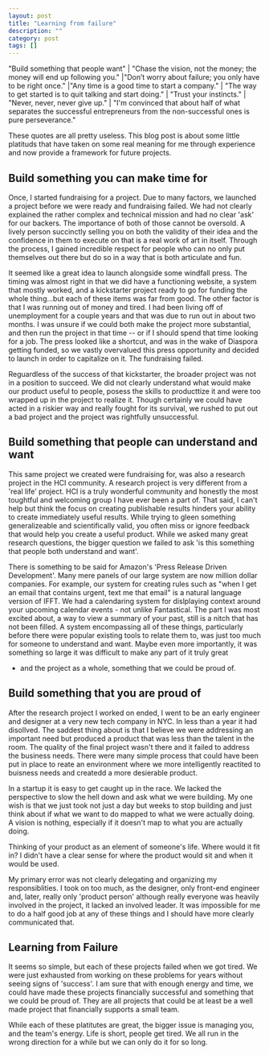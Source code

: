 ```yaml
---
layout: post
title: "Learning from failure"
description: ""
category: post
tags: []
---
```


"Build something that people want" | "Chase the vision, not the money;
the money will end up following you." |"Don’t worry about failure; you
only have to be right once." |"Any time is a good time to start a
company." | "The way to get started is to quit talking and start
doing." | "Trust your instincts." | "Never, never, never give up." |
"I'm convinced that about half of what separates the successful
entrepreneurs from the non-successful ones is pure perseverance."

These quotes are all pretty useless. This blog post is about some
little platituds that have taken on some real meaning for me through
experience and now provide a framework for future projects.

## Build something you can make time for

Once, I started fundraising for a project. Due to many factors, we
launched a project before we were ready and fundraising failed. We had
not clearly explained the rather complex and technical mission and had
no clear 'ask' for our backers. The importance of both of those cannot
be oversold. A lively person succinctly selling you on both the
validity of their idea and the confidence in them to execute on that
is a real work of art in itself. Through the process, I gained
incredible respect for people who can no only put themselves out there
but do so in a way that is both articulate and fun.

<!-- more -->

It seemed like a great idea to launch alongside some windfall
press. The timing was almost right in that we did have a functioning
website, a system that mostly worked, and a kickstarter project ready
to go for funding the whole thing...but each of these items was far
from good. The other factor is that I was running out of money and
tired. I had been living off of unemployment for a couple years and
that was due to run out in about two months. I was unsure if we could
both make the project more substantial, and then run the project in
that time -- or if I should spend that time looking for a job. The
press looked like a shortcut, and was in the wake of Diaspora getting
funded, so we vastly overvalued this press opportunity and decided to
launch in order to capitalize on it. The fundraising failed.

Reguardless of the success of that kickstarter, the broader project
was not in a position to succeed. We did not clearly understand what
would make our product useful to people, posess the skills to
producttize it and were too wrapped up in the project to realize
it. Though certainly we could have acted in a riskier way and really
fought for its survival, we rushed to put out a bad project and the
project was rightfully unsuccessful.

## Build something that people can understand and want

This same project we created were fundraising for, was also a research
project in the HCI community. A research project is very different
from a 'real life' project. HCI is a truly wonderful community and
honestly the most toughtful and welcoming group I have ever been a
part of. That said, I can't help but think the focus on creating
publishable results hinders your ability to create immediately useful
results. While trying to gleen something generalizeable and
scientifically valid, you often miss or ignore feedback that would
help you create a useful product. While we asked many great research
questions, the bigger question we failed to ask 'is this something
that people both understand and want'.

There is something to be said for Amazon's 'Press Release Driven
Development'. Many mere panels of our large system are now million
dollar companies. For example, our system for creating rules such as
"when I get an email that contains urgent, text me that email" is a
natural language version of IFFT. We had a calendaring system for
dislplaying context around your upcoming calendar events - not unlike
Fantastical. The part I was most excited about, a way to view a
summary of your past, still is a nitch that has not been filled. A
system encompassing all of these things, particularly before there
were popular existing tools to relate them to, was just too much for
someone to understand and want. Maybe even more importantly, it was
something so large it was difficult to make any part of it truly great
- and the project as a whole, something that we could be proud of.

## Build something that you are proud of

After the research project I worked on ended, I went to be an early
engineer and designer at a very new tech company in NYC. In less than
a year it had disollved. The saddest thing about is that I believe we
were addressing an important need but produced a product that was less
than the talent in the room. The quality of the final project wasn't
there and it failed to address the business needs. There were many
simple process that could have been put in place to reate an
environment where we more intelligently reactited to buisness needs
and createdd a more desierable product.

In a startup it is easy to get caught up in the race. We lacked the
perspective to slow the hell down and ask what we were building. My
one wish is that we just took not just a day but weeks to stop
building and just think about if what we want to do mapped to what we
were actually doing. A vision is nothing, especially if it doesn't map
to what you are actually doing.

Thinking of your product as an element of someone's life. Where would
it fit in? I didn't have a clear sense for where the product would sit
and when it would be used.

My primary error was not clearly delegating and organizing my
responsiblities. I took on too much, as the designer, only front-end
engineer and, later, really only 'product person' although really
everyone was heavily involved in the project, it lacked an involved
leader. It was impossible for me to do a half good job at any of these
things and I should have more clearly communicated that.

## Learning from Failure

It seems so simple, but each of these projects failed when we got
tired. We were just exhausted from working on these problems for years
without seeing signs of 'success'. I am sure that with enough energy
and time, we could have made these projects financially successful and
something that we could be proud of. They are all projects that could
be at least be a well made project that financially supports a small team.

While each of these platitutes are great, the bigger issue is managing
you, and the team's energy. Life is short, people get tired. We all
run in the wrong direction for a while but we can only do it for so
long.
